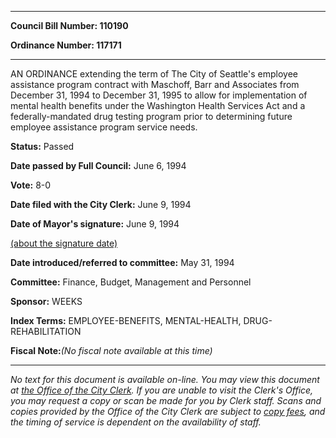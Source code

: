 

********

**Council Bill Number: 110190**
   
**Ordinance Number: 117171**
********

 AN ORDINANCE extending the term of The City of Seattle's employee assistance program contract with Maschoff, Barr and Associates from December 31, 1994 to December 31, 1995 to allow for implementation of mental health benefits under the Washington Health Services Act and a federally-mandated drug testing program prior to determining future employee assistance program service needs.

**Status:** Passed
   
**Date passed by Full Council:** June 6, 1994
   
**Vote:** 8-0
   
**Date filed with the City Clerk:** June 9, 1994
   
**Date of Mayor's signature:** June 9, 1994
   
[(about the signature date)](/~public/approvaldate.htm)
   
   
   
**Date introduced/referred to committee:** May 31, 1994
   
**Committee:** Finance, Budget, Management and Personnel
   
**Sponsor:** WEEKS
   
   
**Index Terms:** EMPLOYEE-BENEFITS, MENTAL-HEALTH, DRUG-REHABILITATION

**Fiscal Note:**_(No fiscal note available at this time)_
********

_No text for this document is available on-line. You may view this document at [the Office of the City Clerk](http://www.seattle.gov/leg/clerk/contactUs.htm). If you are unable to visit the Clerk's Office, you may request a copy or scan be made for you by Clerk staff. Scans and copies provided by the Office of the City Clerk are subject to [copy fees](http://clerk.seattle.gov/~public/clerkfees.htm), and the timing of service is dependent on the availability of staff._

